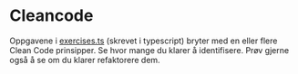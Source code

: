 # Cleancode
Oppgavene i [exercises.ts](exercises.ts) (skrevet i typescript) bryter med en eller flere Clean Code prinsipper.
Se hvor mange du klarer å identifisere. Prøv gjerne også å se om
du klarer refaktorere dem.